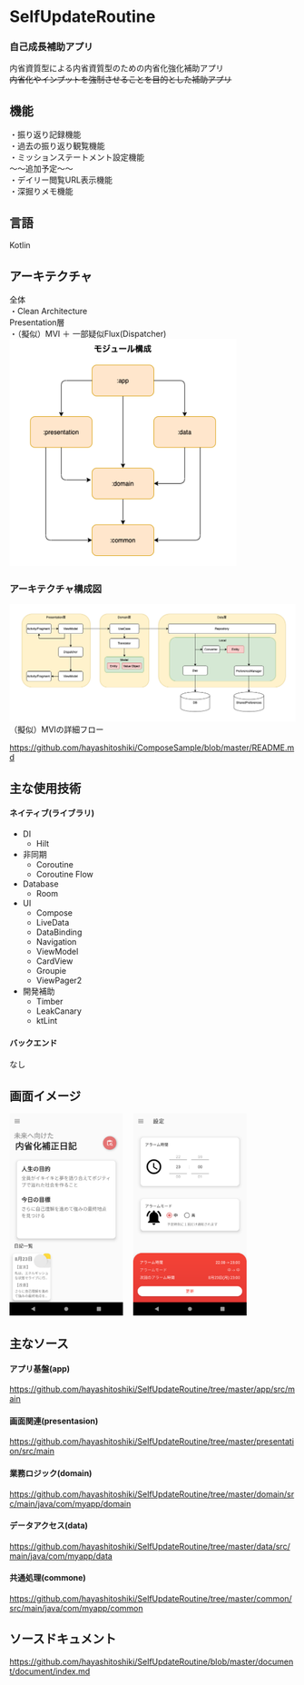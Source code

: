 # SelfUpdateRoutine
### 自己成長補助アプリ  
内省資質型による内省資質型のための内省化強化補助アプリ  
~~内省化やインプットを強制させることを目的とした補助アプリ~~

## 機能
・振り返り記録機能  
・過去の振り返り観覧機能  
・ミッションステートメント設定機能  
〜〜追加予定〜〜  
・デイリー閲覧URL表示機能  
・深掘りメモ機能

## 言語
Kotlin

## アーキテクチャ
全体  
・Clean Architecture  
Presentation層  
・（擬似）MVI ＋ 一部疑似Flux(Dispatcher)  
<img src="https://github.com/hayashitoshiki/SelfUpdateRoutine/blob/master/picture/SelfUpdateRoutine_%E3%83%A2%E3%82%B8%E3%83%A5%E3%83%BC%E3%83%AB%E6%A7%8B%E6%88%90.png" width="400">　
### アーキテクチャ構成図
<img src="https://github.com/hayashitoshiki/SelfUpdateRoutine/blob/master/picture/SelfUpdateRoutine_%E3%82%A2%E3%83%BC%E3%82%AD%E3%83%86%E3%82%AF%E3%83%81%E3%83%A3.png" >  
（擬似）MVIの詳細フロー  

https://github.com/hayashitoshiki/ComposeSample/blob/master/README.md  

## 主な使用技術
 #### ネイティブ(ライブラリ)
* DI
  * Hilt
* 非同期
  * Coroutine
  * Coroutine Flow
* Database
  * Room
* UI
  * Compose
  * LiveData
  * DataBinding
  * Navigation
  * ViewModel
  * CardView
  * Groupie
  * ViewPager2
* 開発補助
  * Timber
  * LeakCanary
  * ktLint
#### バックエンド
なし　

## 画面イメージ
<img src="https://github.com/hayashitoshiki/SelfUpdateRoutine/blob/master/picture/home.png" width="200">　
<img src="https://github.com/hayashitoshiki/SelfUpdateRoutine/blob/master/picture/setting.png" width="200">  

## 主なソース

#### アプリ基盤(app)
https://github.com/hayashitoshiki/SelfUpdateRoutine/tree/master/app/src/main

#### 画面関連(presentasion)
https://github.com/hayashitoshiki/SelfUpdateRoutine/tree/master/presentation/src/main

#### 業務ロジック(domain)
https://github.com/hayashitoshiki/SelfUpdateRoutine/tree/master/domain/src/main/java/com/myapp/domain

#### データアクセス(data)
https://github.com/hayashitoshiki/SelfUpdateRoutine/tree/master/data/src/main/java/com/myapp/data

#### 共通処理(commone)
https://github.com/hayashitoshiki/SelfUpdateRoutine/tree/master/common/src/main/java/com/myapp/common

## ソースドキュメント
https://github.com/hayashitoshiki/SelfUpdateRoutine/blob/master/document/document/index.md
